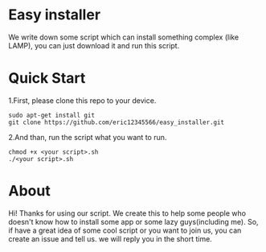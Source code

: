 # Easy installer

We write down some script which can install something complex (like LAMP), you can just download it and run this script.

# Quick Start

1.First, please clone this repo to your device.

    sudo apt-get install git
    git clone https://github.com/eric12345566/easy_installer.git

2.And than, run the script what you want to run.

	chmod +x <your script>.sh
	./<your script>.sh

# About

Hi! Thanks for using our script. We create this to help some people who doesn't know how to install some app or some lazy guys(including me). So, if have a great idea of some cool script or you want to join us, you can create an issue and tell us. we will reply you in the short time.
